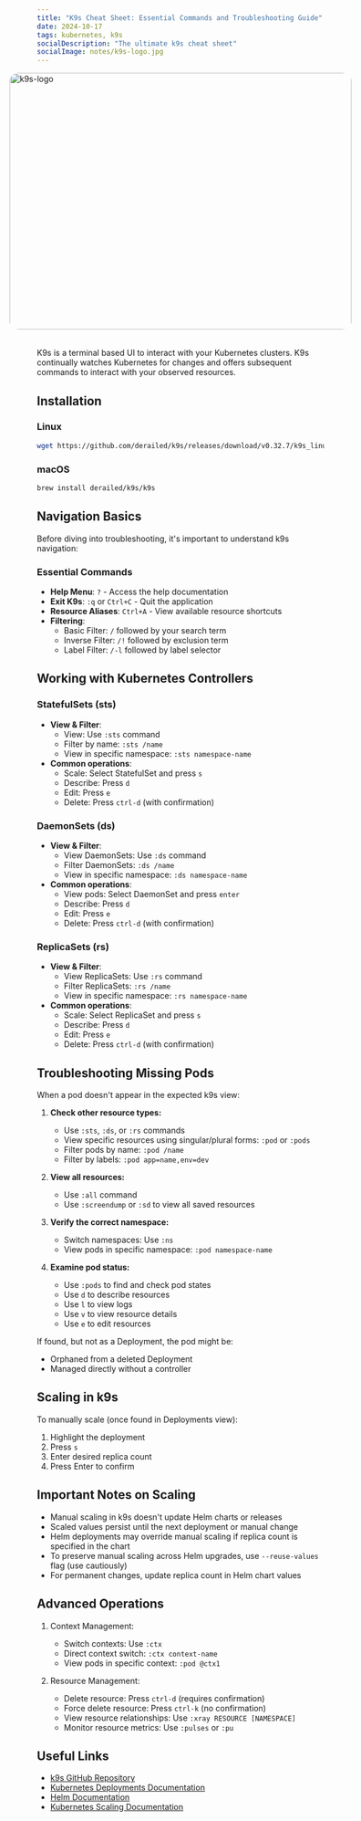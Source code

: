 ```yaml
---
title: "K9s Cheat Sheet: Essential Commands and Troubleshooting Guide"
date: 2024-10-17
tags: kubernetes, k9s
socialDescription: "The ultimate k9s cheat sheet"
socialImage: notes/k9s-logo.jpg
---
```


<style>
  .logo-container {
    display: flex;
    justify-content: center;  /* Centers horizontally */
    align-items: center;      /* Centers vertically */
    gap: 2rem;
    margin-bottom: 2rem;
  }
  .logo-pic img {
    width: 600px;
    height: 450px; 
    border-radius: 3%;
    object-fit: cover;
  }
</style>
<div class="logo-container">
    <div class="logo-pic">
        <img src="static/notes/k9s-logo.jpg" alt="k9s-logo" />
    </div>
</div>


K9s is a terminal based UI to interact with your Kubernetes clusters. K9s continually watches Kubernetes for changes and offers subsequent commands to interact with your observed resources.

## Installation

### Linux
```bash
wget https://github.com/derailed/k9s/releases/download/v0.32.7/k9s_linux_amd64.deb && apt install ./k9s_linux_amd64.deb && rm k9s_linux_amd64.deb
```

### macOS
```bash
brew install derailed/k9s/k9s
```

## Navigation Basics

Before diving into troubleshooting, it's important to understand k9s navigation:

### Essential Commands

- **Help Menu**: `?` - Access the help documentation
- **Exit K9s**: `:q` or `Ctrl+C` - Quit the application
- **Resource Aliases**: `Ctrl+A` - View available resource shortcuts
- **Filtering**:
  - Basic Filter: `/` followed by your search term
  - Inverse Filter: `/!` followed by exclusion term
  - Label Filter: `/-l` followed by label selector

## Working with Kubernetes Controllers

### StatefulSets (sts)
- **View & Filter**:
    - View: Use `:sts` command
    - Filter by name: `:sts /name`
    - View in specific namespace: `:sts namespace-name`
- **Common operations**:
  - Scale: Select StatefulSet and press `s`
  - Describe: Press `d`
  - Edit: Press `e`
  - Delete: Press `ctrl-d` (with confirmation)

### DaemonSets (ds)
- **View & Filter**:
    - View DaemonSets: Use `:ds` command
    - Filter DaemonSets: `:ds /name`
    - View in specific namespace: `:ds namespace-name`
- **Common operations**:
  - View pods: Select DaemonSet and press `enter`
  - Describe: Press `d`
  - Edit: Press `e`
  - Delete: Press `ctrl-d` (with confirmation)

### ReplicaSets (rs)
- **View & Filter**:
    - View ReplicaSets: Use `:rs` command
    - Filter ReplicaSets: `:rs /name`
    - View in specific namespace: `:rs namespace-name`
- **Common operations**:
  - Scale: Select ReplicaSet and press `s`
  - Describe: Press `d`
  - Edit: Press `e`
  - Delete: Press `ctrl-d` (with confirmation)

## Troubleshooting Missing Pods

When a pod doesn't appear in the expected k9s view:

1. **Check other resource types:**
   - Use `:sts`, `:ds`, or `:rs` commands
   - View specific resources using singular/plural forms: `:pod` or `:pods`
   - Filter pods by name: `:pod /name`
   - Filter by labels: `:pod app=name,env=dev`

2. **View all resources:**
   - Use `:all` command
   - Use `:screendump` or `:sd` to view all saved resources

3. **Verify the correct namespace:**
   - Switch namespaces: Use `:ns`
   - View pods in specific namespace: `:pod namespace-name`

4. **Examine pod status:**
   - Use `:pods` to find and check pod states
   - Use `d` to describe resources
   - Use `l` to view logs
   - Use `v` to view resource details
   - Use `e` to edit resources

If found, but not as a Deployment, the pod might be:
- Orphaned from a deleted Deployment
- Managed directly without a controller

## Scaling in k9s

To manually scale (once found in Deployments view):
1. Highlight the deployment
2. Press `s`
3. Enter desired replica count
4. Press Enter to confirm

## Important Notes on Scaling

- Manual scaling in k9s doesn't update Helm charts or releases
- Scaled values persist until the next deployment or manual change
- Helm deployments may override manual scaling if replica count is specified in the chart
- To preserve manual scaling across Helm upgrades, use `--reuse-values` flag (use cautiously)
- For permanent changes, update replica count in Helm chart values

## Advanced Operations

1. Context Management:
   - Switch contexts: Use `:ctx`
   - Direct context switch: `:ctx context-name`
   - View pods in specific context: `:pod @ctx1`

2. Resource Management:
   - Delete resource: Press `ctrl-d` (requires confirmation)
   - Force delete resource: Press `ctrl-k` (no confirmation)
   - View resource relationships: Use `:xray RESOURCE [NAMESPACE]`
   - Monitor resource metrics: Use `:pulses` or `:pu`

## Useful Links

- [k9s GitHub Repository](https://github.com/derailed/k9s)
- [Kubernetes Deployments Documentation](https://kubernetes.io/docs/concepts/workloads/controllers/deployment/)
- [Helm Documentation](https://helm.sh/docs/)
- [Kubernetes Scaling Documentation](https://kubernetes.io/docs/tutorials/kubernetes-basics/scale/scale-intro/)